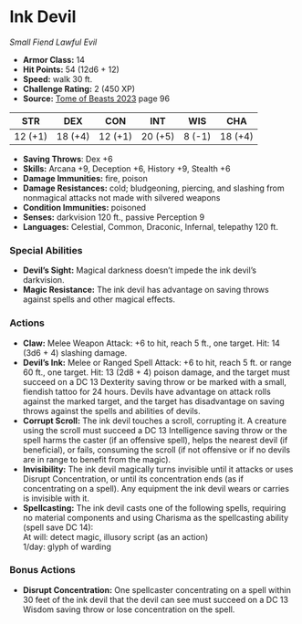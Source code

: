 # Ink Devil

*Small* *Fiend* *Lawful Evil*

- **Armor Class:** 14
- **Hit Points:** 54 (12d6 + 12)
- **Speed:** walk 30 ft.
- **Challenge Rating:** 2 (450 XP)
- **Source:** [Tome of Beasts 2023](https://koboldpress.com/kpstore/product/tome-of-beasts-1-2023-edition/) page 96

| STR | DEX | CON | INT | WIS | CHA |
| --- | --- | --- | --- | --- | --- |
| 12 (+1) | 18 (+4) | 12 (+1) | 20 (+5) | 8 (-1) | 18 (+4) |

- **Saving Throws**: Dex +6
- **Skills:** Arcana +9, Deception +6, History +9, Stealth +6
- **Damage Immunities:** fire, poison
- **Damage Resistances:** cold; bludgeoning, piercing, and slashing from nonmagical attacks not made with silvered weapons
- **Condition Immunities:** poisoned
- **Senses:** darkvision 120 ft., passive Perception 9
- **Languages:** Celestial, Common, Draconic, Infernal, telepathy 120 ft.
### Special Abilities
- **Devil’s Sight:** Magical darkness doesn’t impede the ink devil’s darkvision.
- **Magic Resistance:** The ink devil has advantage on saving throws against spells and other magical effects.
### Actions
- **Claw:** Melee Weapon Attack: +6 to hit, reach 5 ft., one target. Hit: 14 (3d6 + 4) slashing damage.
- **Devil’s Ink:** Melee or Ranged Spell Attack: +6 to hit, reach 5 ft. or range 60 ft., one target. Hit: 13 (2d8 + 4) poison damage, and the target must succeed on a DC 13 Dexterity saving throw or be marked with a small, fiendish tattoo for 24 hours. Devils have advantage on attack rolls against the marked target, and the target has disadvantage on saving throws against the spells and abilities of devils.
- **Corrupt Scroll:** The ink devil touches a scroll, corrupting it. A creature using the scroll must succeed a DC 13 Intelligence saving throw or the spell harms the caster (if an offensive spell), helps the nearest devil (if beneficial), or fails, consuming the scroll (if not offensive or if no devils are in range to benefit from the magic).
- **Invisibility:** The ink devil magically turns invisible until it attacks or uses Disrupt Concentration, or until its concentration ends (as if concentrating on a spell). Any equipment the ink devil wears or carries is invisible with it.
- **Spellcasting:** The ink devil casts one of the following spells, requiring no material components and using Charisma as the spellcasting ability (spell save DC 14):<br>At will: detect magic, illusory script (as an action)<br>1/day: glyph of warding
### Bonus Actions
- **Disrupt Concentration:** One spellcaster concentrating on a spell within 30 feet of the ink devil that the devil can see must succeed on a DC 13 Wisdom saving throw or lose concentration on the spell.
